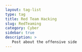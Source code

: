 ```yaml
---
layout: tag-list
type: tag
title: Red Team Hacking
slug: RedTeaming
category: Cyber
sidebar: true
description: >
   Post about the offensive side 
---
```

